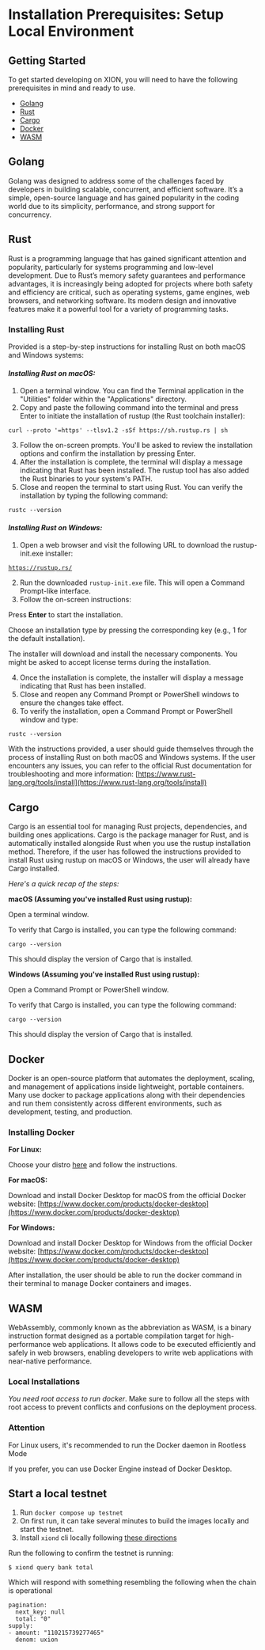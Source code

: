 # Installation Prerequisites: Setup Local Environment

## **Getting Started**

To get started developing on XION, you will need to have the following prerequisites in mind and ready to use.

* [Golang](https://go.dev/doc/install)
* [Rust](https://www.rust-lang.org/)
* [Cargo](https://doc.rust-lang.org/cargo/commands/cargo-install.html)
* [Docker](https://docs.docker.com/get-docker/)
* [WASM](https://webassembly.org/)

## Golang

Golang was designed to address some of the challenges faced by developers in building scalable, concurrent, and efficient software. It’s a simple, open-source language and has gained popularity in the coding world due to its simplicity, performance, and strong support for concurrency.

## Rust

Rust is a programming language that has gained significant attention and popularity, particularly for systems programming and low-level development. Due to Rust’s memory safety guarantees and performance advantages, it is increasingly being adopted for projects where both safety and efficiency are critical, such as operating systems, game engines, web browsers, and networking software. Its modern design and innovative features make it a powerful tool for a variety of programming tasks.

### Installing Rust

Provided is a step-by-step instructions for installing Rust on both macOS and Windows systems:

#### _Installing Rust on macOS:_

1. Open a terminal window. You can find the Terminal application in the "Utilities" folder within the "Applications" directory.
2. Copy and paste the following command into the terminal and press Enter to initiate the installation of rustup (the Rust toolchain installer):

`curl --proto '=https' --tlsv1.2 -sSf https://sh.rustup.rs | sh`

3. Follow the on-screen prompts. You'll be asked to review the installation options and confirm the installation by pressing Enter.
4. After the installation is complete, the terminal will display a message indicating that Rust has been installed. The rustup tool has also added the Rust binaries to your system's PATH.
5. Close and reopen the terminal to start using Rust. You can verify the installation by typing the following command:

`rustc --version`

#### _Installing Rust on Windows:_

1. Open a web browser and visit the following URL to download the rustup-init.exe installer:

[`https://rustup.rs/`](https://rustup.rs/)

2. Run the downloaded `rustup-init.exe` file. This will open a Command Prompt-like interface.
3. Follow the on-screen instructions:

Press **Enter** to start the installation.

Choose an installation type by pressing the corresponding key (e.g., 1 for the default installation).

The installer will download and install the necessary components. You might be asked to accept license terms during the installation.

4. Once the installation is complete, the installer will display a message indicating that Rust has been installed.
5. Close and reopen any Command Prompt or PowerShell windows to ensure the changes take effect.
6. To verify the installation, open a Command Prompt or PowerShell window and type:

`rustc --version`

With the instructions provided, a user should guide themselves through the process of installing Rust on both macOS and Windows systems. If the user encounters any issues, you can refer to the official Rust documentation for troubleshooting and more information: [https://www.rust-lang.org/tools/install](https://www.rust-lang.org/tools/install)

## Cargo

Cargo is an essential tool for managing Rust projects, dependencies, and building ones applications. Cargo is the package manager for Rust, and is automatically installed alongside Rust when you use the rustup installation method. Therefore, if the user has followed the instructions provided to install Rust using rustup on macOS or Windows, the user will already have Cargo installed.

_Here's a quick recap of the steps:_

**macOS (Assuming you've installed Rust using rustup):**

Open a terminal window.

To verify that Cargo is installed, you can type the following command:

`cargo --version`

This should display the version of Cargo that is installed.



**Windows (Assuming you've installed Rust using rustup):**

Open a Command Prompt or PowerShell window.

To verify that Cargo is installed, you can type the following command:

`cargo --version`

This should display the version of Cargo that is installed.



## Docker

Docker is an open-source platform that automates the deployment, scaling, and management of applications inside lightweight, portable containers. Many use docker to package applications along with their dependencies and run them consistently across different environments, such as development, testing, and production.

### Installing Docker

**For Linux:**

Choose your distro [here](https://docs.docker.com/engine/install/) and follow the instructions.

**For macOS:**

Download and install Docker Desktop for macOS from the official Docker website: [https://www.docker.com/products/docker-desktop](https://www.docker.com/products/docker-desktop)

**For Windows:**

Download and install Docker Desktop for Windows from the official Docker website: [https://www.docker.com/products/docker-desktop](https://www.docker.com/products/docker-desktop)

After installation, the user should be able to run the docker command in their terminal to manage Docker containers and images.



## WASM

WebAssembly, commonly known as the abbreviation as WASM, is a binary instruction format designed as a portable compilation target for high-performance web applications. It allows code to be executed efficiently and safely in web browsers, enabling developers to write web applications with near-native performance.



### Local Installations

_You need root access to run docker_. Make sure to follow all the steps with root access to prevent conflicts and confusions on the deployment process.

### Attention

For Linux users, it's recommended to run the Docker daemon in Rootless Mode

If you prefer, you can use Docker Engine instead of Docker Desktop.



## Start a local testnet

1. Run `docker compose up testnet`
2. On first run, it can take several minutes to build the images locally and start the testnet.
3. Install `xiond` cli locally following [these directions](interact-with-xion-chain-setup-xion-daemon.md)

Run the following to confirm the testnet is running:

```
$ xiond query bank total
```

Which will respond with something resembling the following when the chain is operational

```
pagination:
  next_key: null
  total: "0"
supply:
- amount: "110215739277465"
  denom: uxion
```
